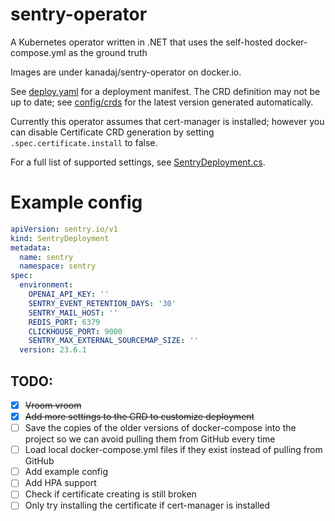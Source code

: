 # sentry-operator
A Kubernetes operator written in .NET that uses the self-hosted docker-compose.yml as the ground truth

Images are under kanadaj/sentry-operator on docker.io.

See [deploy.yaml](./deploy.yaml) for a deployment manifest. The CRD definition may not be up to date; see [config/crds](./config/crds) for the latest version generated automatically.

Currently this operator assumes that cert-manager is installed; however you can disable Certificate CRD generation by setting `.spec.certificate.install` to false.

For a full list of supported settings, see [SentryDeployment.cs](./Entities/SentryDeployment.cs).

# Example config

```yaml
apiVersion: sentry.io/v1
kind: SentryDeployment
metadata:
  name: sentry
  namespace: sentry
spec:
  environment:
    OPENAI_API_KEY: ''
    SENTRY_EVENT_RETENTION_DAYS: '30'
    SENTRY_MAIL_HOST: ''
    REDIS_PORT: 6379
    CLICKHOUSE_PORT: 9000
    SENTRY_MAX_EXTERNAL_SOURCEMAP_SIZE: ''
  version: 23.6.1
```

## TODO:
- [X] ~~Vroom vroom~~
- [X] ~~Add more settings to the CRD to customize deployment~~
- [ ] Save the copies of the older versions of docker-compose into the project so we can avoid pulling them from GitHub every time
- [ ] Load local docker-compose.yml files if they exist instead of pulling from GitHub
- [ ] Add example config
- [ ] Add HPA support
- [ ] Check if certificate creating is still broken
- [ ] Only try installing the certificate if cert-manager is installed